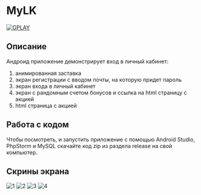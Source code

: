 # MyLK

<a href="https://play.google.com/store/apps/details?id=com.dev_marinov.mylk"> ![GPLAY](https://user-images.githubusercontent.com/61028366/127751951-1b8e413b-ed07-4582-8550-d56ae601f112.png)
 >></a>
 
## Описание 
Андроид приложение демонстрирует вход в личный кабинет:
1. анимированная заставка
2. экран регистрации с вводом почты, на которую придет пароль
3. экран входа в личный кабинет
4. экран с рандомным счетом бонусов и ссылка на html страницу с акцией
5. html страница с акцией
## Работа с кодом 
Чтобы посмотреть, и запустить приложение с помощью Android Studio, PhpStorm и MySQL скачайте код zip из раздела release на свой компьютер. 

## Скрины экрана 
![1](https://user-images.githubusercontent.com/61028366/136686562-14b53b1d-fa7e-47e9-ae34-43833ad2f661.jpg)
![2](https://user-images.githubusercontent.com/61028366/136686563-ab76da93-e0a6-4118-81c2-bf46ae8750aa.jpg)
![3](https://user-images.githubusercontent.com/61028366/136686564-bc203fae-2de4-4277-84b6-171c81b2b55b.jpg)
![4](https://user-images.githubusercontent.com/61028366/136686565-6959511b-16da-4f52-82fc-7b48eb48b2bb.jpg)
